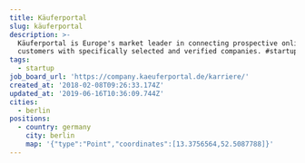 ```yaml
---
title: Käuferportal
slug: käuferportal
description: >-
  Käuferportal is Europe's market leader in connecting prospective online
  customers with specifically selected and verified companies. #startup
tags:
  - startup
job_board_url: 'https://company.kaeuferportal.de/karriere/'
created_at: '2018-02-08T09:26:33.174Z'
updated_at: '2019-06-16T10:36:09.744Z'
cities:
  - berlin
positions:
  - country: germany
    city: berlin
    map: '{"type":"Point","coordinates":[13.3756564,52.5087788]}'
---
```


